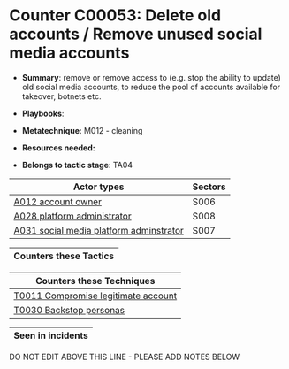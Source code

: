 # Counter C00053: Delete old accounts / Remove unused social media accounts

* **Summary**: remove or remove access to (e.g. stop the ability to update) old social media accounts, to reduce the pool of accounts available for takeover, botnets etc. 

* **Playbooks**: 

* **Metatechnique**: M012 - cleaning

* **Resources needed:** 

* **Belongs to tactic stage**: TA04


| Actor types | Sectors |
| ----------- | ------- |
| [A012 account owner](../generated_pages/actortypes/A012.md) | S006 |
| [A028 platform administrator](../generated_pages/actortypes/A028.md) | S008 |
| [A031 social media platform adminstrator](../generated_pages/actortypes/A031.md) | S007 |



| Counters these Tactics |
| ---------------------- |



| Counters these Techniques |
| ------------------------- |
| [T0011 Compromise legitimate account](../generated_pages/techniques/T0011.md) |
| [T0030 Backstop personas](../generated_pages/techniques/T0030.md) |



| Seen in incidents |
| ----------------- |


DO NOT EDIT ABOVE THIS LINE - PLEASE ADD NOTES BELOW